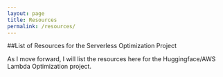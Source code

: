 ```yaml
---
layout: page
title: Resources
permalink: /resources/
---
```


##List of Resources for the Serverless Optimization Project</H1>

As I move forward, I will list the resources here for the Huggingface/AWS Lambda Optimization project.

